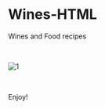 # Wines-HTML
Wines and Food recipes 

<br>

![1](https://user-images.githubusercontent.com/42006092/56854584-c79fdc00-6930-11e9-8138-eb423f1075c7.JPG)

<br>

Enjoy!